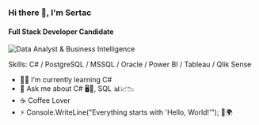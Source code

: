 ### Hi there 👋, I'm Sertac
#### Full Stack Developer Candidate
![Data Analyst & Business Intelligence](https://camo.githubusercontent.com/e9ec85bcb962a472e58d519f6ba67e98fae2a2e9e91ed4b52d4632a5e25dd809/68747470733a2f2f6d656469612e74656e6f722e636f6d2f6a6862713376596f38393841414141432f6e6f2e676966)


Skills: C# / PostgreSQL / MSSQL / Oracle / Power BI / Tableau / Qlik Sense 

- 🧑‍💻 I’m currently learning C#  
- 💬 Ask me about C# 🖥️🚀, SQL 📊📈📉 
- ☕ Coffee Lover  
- ⚡ Console.WriteLine("Everything starts with 'Hello, World!'"); 👋🌍 




